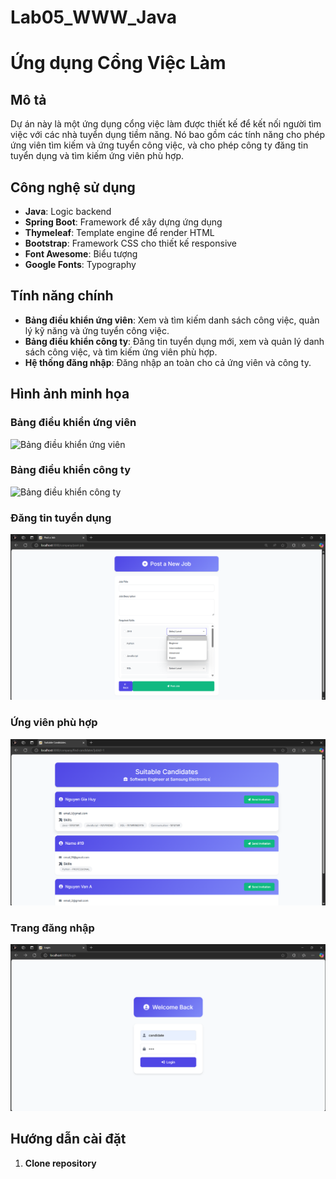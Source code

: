 # Lab05_WWW_Java
# Ứng dụng Cổng Việc Làm

## Mô tả
Dự án này là một ứng dụng cổng việc làm được thiết kế để kết nối người tìm việc với các nhà tuyển dụng tiềm năng. Nó bao gồm các tính năng cho phép ứng viên tìm kiếm và ứng tuyển công việc, và cho phép công ty đăng tin tuyển dụng và tìm kiếm ứng viên phù hợp.

## Công nghệ sử dụng
- **Java**: Logic backend
- **Spring Boot**: Framework để xây dựng ứng dụng
- **Thymeleaf**: Template engine để render HTML
- **Bootstrap**: Framework CSS cho thiết kế responsive
- **Font Awesome**: Biểu tượng
- **Google Fonts**: Typography

## Tính năng chính
- **Bảng điều khiển ứng viên**: Xem và tìm kiếm danh sách công việc, quản lý kỹ năng và ứng tuyển công việc.
- **Bảng điều khiển công ty**: Đăng tin tuyển dụng mới, xem và quản lý danh sách công việc, và tìm kiếm ứng viên phù hợp.
- **Hệ thống đăng nhập**: Đăng nhập an toàn cho cả ứng viên và công ty.

## Hình ảnh minh họa
### Bảng điều khiển ứng viên
![Bảng điều khiển ứng viên](screenshots/candidate-dashboard.png)

### Bảng điều khiển công ty
![Bảng điều khiển công ty](screenshots/company-dashboard.png)

### Đăng tin tuyển dụng
![Đăng tin tuyển dụng](screenshots/post-job.png)

### Ứng viên phù hợp
![Ứng viên phù hợp](screenshots/suitable-candidates.png)

### Trang đăng nhập
![Trang đăng nhập](screenshots/login.png)

## Hướng dẫn cài đặt
1. **Clone repository**
   ```bash
